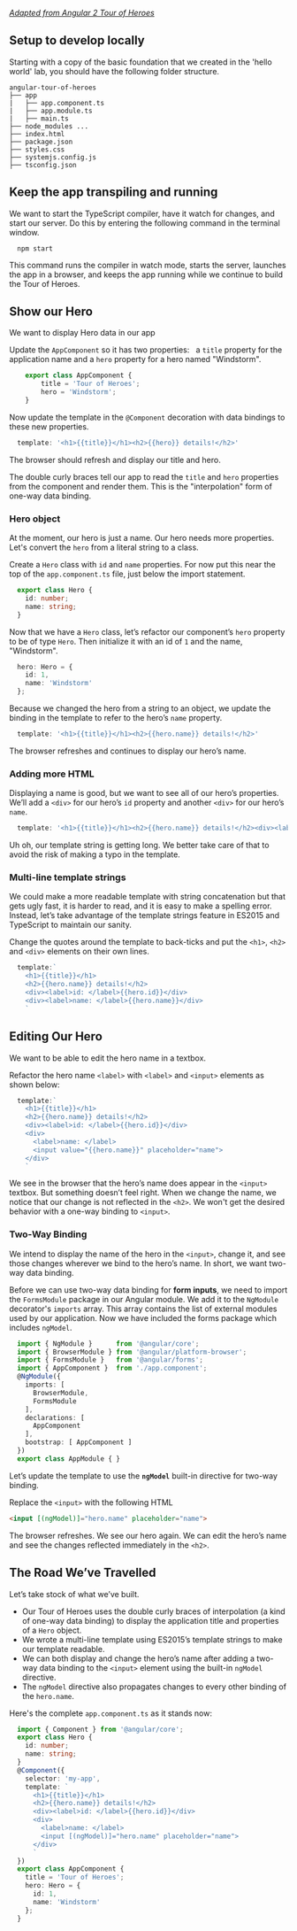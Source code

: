 _[Adapted from Angular 2 Tour of Heroes](https://angular.io/docs/ts/latest/tutorial/)_

## Setup to develop locally
Starting with a copy of the basic foundation that we created in the 'hello world' lab, you should have the following folder structure.

```
angular-tour-of-heroes  
├── app
|   ├── app.component.ts
|   ├── app.module.ts
|   ├── main.ts
├── node_modules ...
├── index.html
├── package.json
├── styles.css
├── systemjs.config.js
├── tsconfig.json
```

## Keep the app transpiling and running
We want to start the TypeScript compiler, have it watch for changes, and start our server.
Do this by entering the following command in the terminal window.

```shell
  npm start
```

This command runs the compiler in watch mode, starts the server, launches the app in a browser,
and keeps the app running while we continue to build the Tour of Heroes.

## Show our Hero

We want to display Hero data in our app

Update the `AppComponent` so it has two properties: &nbsp; a `title` property for the application name and a `hero` property
for a hero named "Windstorm".

```TypeScript
	export class AppComponent {
  		title = 'Tour of Heroes';
  		hero = 'Windstorm';
	}
```

Now update the template in the `@Component` decoration with data bindings to these new properties.

```TypeScript
  template: '<h1>{{title}}</h1><h2>{{hero}} details!</h2>'
```

The browser should refresh and display our title and hero.

The double curly braces tell our app to read the `title` and `hero` properties from the component and render them. This is the "interpolation" form of one-way data binding.

### Hero object

At the moment, our hero is just a name.  Our hero needs more properties. Let's convert the `hero` from a literal string to a class.

Create a `Hero` class with `id` and `name` properties. For now put this near the top of the `app.component.ts` file, just below the import statement.

```TypeScript
  export class Hero {
    id: number;
    name: string;
  }
```
Now that we have a `Hero` class, let’s refactor our component’s `hero` property to be of type `Hero`. Then initialize it with an id of `1` and the name, "Windstorm".

```TypeScript
  hero: Hero = {
    id: 1,
    name: 'Windstorm'
  };
```

Because we changed the hero from a string to an object, we update the binding in the template to refer to the hero’s `name` property.

```TypeScript
  template: '<h1>{{title}}</h1><h2>{{hero.name}} details!</h2>'
```

The browser refreshes and continues to display our hero’s name.

### Adding more HTML
Displaying a name is good, but we want to see all of our hero’s properties. We’ll add a `<div>` for our hero’s `id` property and another `<div>` for our hero’s `name`.

```TypeScript
  template: '<h1>{{title}}</h1><h2>{{hero.name}} details!</h2><div><label>id: </label>{{hero.id}}</div><div><label>name: </label>{{hero.name}}</div>'
```

Uh oh, our template string is getting long. We better take care of that to avoid the risk of making a typo in the template.

### Multi-line template strings

We could make a more readable template with string concatenation but that gets ugly fast, it is harder to read, and it is easy to make a spelling error. Instead, let’s take advantage of the template strings feature in ES2015 and TypeScript to maintain our sanity.

Change the quotes around the template to back-ticks and put the `<h1>`, `<h2>` and `<div>` elements on their own lines.

```TypeScript
  template:`
    <h1>{{title}}</h1>
    <h2>{{hero.name}} details!</h2>
    <div><label>id: </label>{{hero.id}}</div>
    <div><label>name: </label>{{hero.name}}</div>
    `
```
## Editing Our Hero

We want to be able to edit the hero name in a textbox.

Refactor the hero name `<label>` with `<label>` and `<input>` elements as shown below:

```TypeScript
  template:`
    <h1>{{title}}</h1>
    <h2>{{hero.name}} details!</h2>
    <div><label>id: </label>{{hero.id}}</div>
    <div>
      <label>name: </label>
      <input value="{{hero.name}}" placeholder="name">
    </div>
    `
```

We see in the browser that the hero’s name does appear in the `<input>` textbox. But something doesn’t feel right. When we change the name, we notice that our change is not reflected in the `<h2>`. We won't get the desired behavior with a one-way binding to `<input>`.

### Two-Way Binding

We intend to display the name of the hero in the `<input>`, change it, and see those changes wherever we bind to the hero’s name. In short, we want two-way data binding.

Before we can use two-way data binding for **form inputs**, we need to import the `FormsModule` package in our Angular module. We add it to the `NgModule` decorator's `imports` array. This array contains the list of external modules used by our application. Now we have included the forms package which includes `ngModel`.

```TypeScript
  import { NgModule }      from '@angular/core';
  import { BrowserModule } from '@angular/platform-browser';
  import { FormsModule }   from '@angular/forms';
  import { AppComponent }  from './app.component';
  @NgModule({
    imports: [
      BrowserModule,
      FormsModule
    ],
    declarations: [
      AppComponent
    ],
    bootstrap: [ AppComponent ]
  })
  export class AppModule { }
```

Let’s update the template to use the  **`ngModel`** built-in directive for two-way binding.

Replace the `<input>` with the following HTML

```html
<input [(ngModel)]="hero.name" placeholder="name">
```
The browser refreshes. We see our hero again. We can edit the hero’s name and see the changes reflected immediately in the `<h2>`.

## The Road We’ve Travelled
Let’s take stock of what we’ve built.

* Our Tour of Heroes uses the double curly braces of interpolation (a kind of one-way data binding) to display the application title and properties of a `Hero` object.
* We wrote a multi-line template using ES2015’s template strings to make our template readable.
* We can both display and change the hero’s name after adding a two-way data binding to the `<input>` element using the built-in `ngModel` directive.
* The `ngModel` directive also propagates changes to every other binding of the `hero.name`.

Here's the complete `app.component.ts` as it stands now:

```TypeScript
  import { Component } from '@angular/core';
  export class Hero {
    id: number;
    name: string;
  }
  @Component({
    selector: 'my-app',
    template: `
      <h1>{{title}}</h1>
      <h2>{{hero.name}} details!</h2>
      <div><label>id: </label>{{hero.id}}</div>
      <div>
        <label>name: </label>
        <input [(ngModel)]="hero.name" placeholder="name">
      </div>
      `
  })
  export class AppComponent {
    title = 'Tour of Heroes';
    hero: Hero = {
      id: 1,
      name: 'Windstorm'
    };
  }
```
